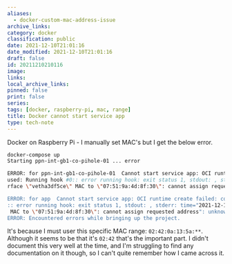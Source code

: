 ```yaml
---
aliases:
  - docker-custom-mac-address-issue
archive_links: 
category: docker
classification: public
date: 2021-12-10T21:01:16
date_modified: 2021-12-10T21:01:16
draft: false
id: 20211210210116
image: 
links: 
local_archive_links: 
pinned: false
print: false
series: 
tags: [docker, raspberry-pi, mac, range]
title: Docker cannot start service app
type: tech-note
---
```


Docker on Raspberry Pi - I manually set MAC's but I get the below error.

```sh
docker-compose up
Starting ppn-int-gb1-co-pihole-01 ... error

ERROR: for ppn-int-gb1-co-pihole-01  Cannot start service app: OCI runtime create failed: container_linux.go:380: starting container process caused: process_linux.go:545: container init ca
used: Running hook #0:: error running hook: exit status 1, stdout: , stderr: time="2021-12-10T20:59:08Z" level=fatal msg="failed to add interface vetha3df5ce to sandbox: error setting inte
rface \"vetha3df5ce\" MAC to \"07:51:9a:4d:8f:30\": cannot assign requested address": unknown

ERROR: for app  Cannot start service app: OCI runtime create failed: container_linux.go:380: starting container process caused: process_linux.go:545: container init caused: Running hook #0
:: error running hook: exit status 1, stdout: , stderr: time="2021-12-10T20:59:08Z" level=fatal msg="failed to add interface vetha3df5ce to sandbox: error setting interface \"vetha3df5ce\"
 MAC to \"07:51:9a:4d:8f:30\": cannot assign requested address": unknown
ERROR: Encountered errors while bringing up the project.
```

It's because I must user this specific MAC range: `02:42:0a:13:5a:**`. Although it seems to be that it's `02:42` that's the important part. I didn't document this very well at the time, and I'm struggling to find any documentation on it though, so I can't quite remember how I came across it.

